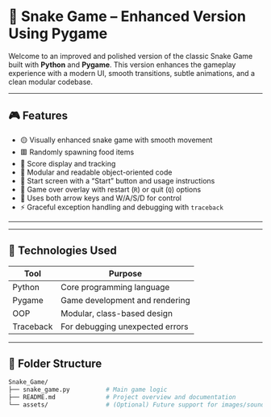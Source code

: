 # 🐍 Snake Game – Enhanced Version Using Pygame

Welcome to an improved and polished version of the classic Snake Game built with **Python** and **Pygame**. This version enhances the gameplay experience with a modern UI, smooth transitions, subtle animations, and a clean modular codebase.

---

## 🎮 Features

- 🟡 Visually enhanced snake game with smooth movement
- 🟥 Randomly spawning food items
- 🎯 Score display and tracking
- 🧠 Modular and readable object-oriented code
- 🎨 Start screen with a “Start” button and usage instructions
- 🧊 Game over overlay with restart (`R`) or quit (`Q`) options
- 🔁 Uses both arrow keys and W/A/S/D for control
- ⚡ Graceful exception handling and debugging with `traceback`

---



---

## 🧪 Technologies Used

| Tool      | Purpose                             |
|-----------|-------------------------------------|
| Python    | Core programming language           |
| Pygame    | Game development and rendering      |
| OOP       | Modular, class-based design         |
| Traceback | For debugging unexpected errors     |

---

## 📂 Folder Structure

```bash
Snake_Game/
├── snake_game.py          # Main game logic
├── README.md              # Project overview and documentation
└── assets/                # (Optional) Future support for images/sounds
